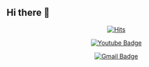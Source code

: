 ## Hi there 👋

<div align=center>

[![Hits](https://hits.seeyoufarm.com/api/count/incr/badge.svg?url=https%3A%2F%2Fgithub.com%2FSinDaeHa&count_bg=%2300FAE0&title_bg=%23555555&icon=&icon_color=%23E7E7E7&title=hits&edge_flat=false)](https://hits.seeyoufarm.com)

[![Youtube Badge](https://img.shields.io/badge/Youtube-ff0000?style=flat-square&logo=youtube&link=https://www.youtube.com/@SinDaeHa)](https://www.youtube.com/@SinDaeHa)

[![Gmail Badge](https://img.shields.io/badge/Gmail-d14836?style=flat-square&logo=Gmail&logoColor=white&link=mailto:bagminseo768@gmail.com)](bagminseo768@gmail.com)

</div><!--

**SinDaeHa/SinDaeHa** is a ✨ _special_ ✨ repository because its `README.md` (this file) appears on your GitHub profile.

Here are some ideas to get you started:

- 🔭 I’m currently working on ...
- 🌱 I’m currently learning ...
- 👯 I’m looking to collaborate on ...
- 🤔 I’m looking for help with ...
- 💬 Ask me about ...
- 📫 How to reach me: ...
- 😄 Pronouns: ...
- ⚡ Fun fact: ...
-->
